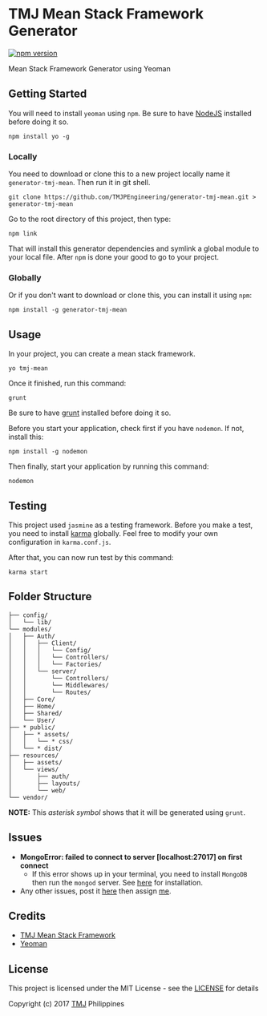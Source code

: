 # TMJ Mean Stack Framework Generator
[![npm version](https://img.shields.io/npm/v/generator-tmj-mean.svg)](https://www.npmjs.org/package/generator-tmj-mean)

Mean Stack Framework Generator using Yeoman

## Getting Started

You will need to install `yeoman` using `npm`. Be sure to have [NodeJS](https://nodejs.org/en/download/) installed before doing it so.

```
npm install yo -g
```

### Locally

You need to download or clone this to a new project locally name it `generator-tmj-mean`. Then run it in git shell.

```
git clone https://github.com/TMJPEngineering/generator-tmj-mean.git > generator-tmj-mean
```

Go to the root directory of this project, then type:

```
npm link
```

That will install this generator dependencies and symlink a global module to your local file. After `npm` is done your good to go to your project.

### Globally

Or if you don't want to download or clone this, you can install it using `npm`:

```
npm install -g generator-tmj-mean
```

## Usage

In your project, you can create a mean stack framework.

```
yo tmj-mean
```

Once it finished, run this command:

```
grunt
```

Be sure to have [grunt](https://gruntjs.com/) installed before doing it so.

Before you start your application, check first if you have `nodemon`. If not, install this:

```
npm install -g nodemon
```
	
Then finally, start your application by running this command:

```
nodemon
```

## Testing

This project used `jasmine` as a testing framework. Before you make a test, you need to install [karma](https://karma-runner.github.io/latest/intro/installation.html) globally. Feel free to modify your own configuration in `karma.conf.js`.

After that, you can now run test by this command:

```
karma start
```

## Folder Structure

```
├── config/
│   └── lib/
└── modules/
│   ├── Auth/
│   │   ├── Client/
│   │   │   └── Config/
│   │   │   └── Controllers/
│   │   │   └── Factories/
│   │   └── server/
│   │       └── Controllers/
│   │       └── Middlewares/
│   │       └── Routes/
│   ├── Core/
│   ├── Home/
│   ├── Shared/
│   └── User/
├── * public/
│   ├── * assets/
│   │   └── * css/
│   └── * dist/
├── resources/
│   ├── assets/
│   └── views/
│       ├── auth/
│       ├── layouts/
│       └── web/
└── vendor/
```

**NOTE:** This *asterisk symbol* shows that it will be generated using `grunt`.

## Issues

- **MongoError: failed to connect to server [localhost:27017] on first connect**
  - If this error shows up in your terminal, you need to install `MongoDB` then run the `mongod` server. See [here](https://docs.mongodb.com/manual/administration/install-community/) for installation.
- Any other issues, post it [here](https://github.com/TMJPEngineering/generator-tmj-mean/issues/new) then assign [me](https://github.com/jcmlumacad).

## Credits

- [TMJ Mean Stack Framework](https://github.com/TMJPEngineering/mean-stack-framework)
- [Yeoman](http://yeoman.io/)

## License

This project is licensed under the MIT License - see the [LICENSE](https://github.com/TMJPEngineering/generator-tmj-mean/blob/master/LICENSE) for details

Copyright (c) 2017 [TMJ](http://www.tmj.jp/en/) Philippines